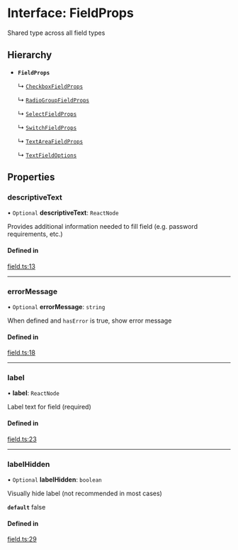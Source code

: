 # Interface: FieldProps

Shared type across all field types

## Hierarchy

- **`FieldProps`**

  ↳ [`CheckboxFieldProps`](CheckboxFieldProps.md)

  ↳ [`RadioGroupFieldProps`](RadioGroupFieldProps.md)

  ↳ [`SelectFieldProps`](SelectFieldProps.md)

  ↳ [`SwitchFieldProps`](SwitchFieldProps.md)

  ↳ [`TextAreaFieldProps`](TextAreaFieldProps.md)

  ↳ [`TextFieldOptions`](TextFieldOptions.md)

## Properties

### descriptiveText

• `Optional` **descriptiveText**: `ReactNode`

Provides additional information needed to fill field
(e.g. password requirements, etc.)

#### Defined in

[field.ts:13](https://github.com/aws-amplify/amplify-ui/blob/932629520/packages/react/src/primitives/types/field.ts#L13)

---

### errorMessage

• `Optional` **errorMessage**: `string`

When defined and `hasError` is true, show error message

#### Defined in

[field.ts:18](https://github.com/aws-amplify/amplify-ui/blob/932629520/packages/react/src/primitives/types/field.ts#L18)

---

### label

• **label**: `ReactNode`

Label text for field (required)

#### Defined in

[field.ts:23](https://github.com/aws-amplify/amplify-ui/blob/932629520/packages/react/src/primitives/types/field.ts#L23)

---

### labelHidden

• `Optional` **labelHidden**: `boolean`

Visually hide label (not recommended in most cases)

**`default`** false

#### Defined in

[field.ts:29](https://github.com/aws-amplify/amplify-ui/blob/932629520/packages/react/src/primitives/types/field.ts#L29)
